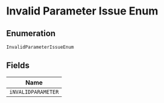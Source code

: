 
# Invalid Parameter Issue Enum

## Enumeration

`InvalidParameterIssueEnum`

## Fields

| Name |
|  --- |
| `iNVALIDPARAMETER` |

